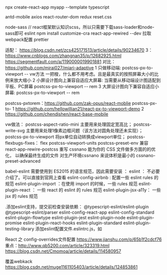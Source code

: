 npx create-react-app myapp --template typescript

antd-mobile axios react-router-dom redux reset.css


node-sass // react框架默认知识scss，所以只需要下载sass-loader和node-sass即可
eslint
npm install customize-cra react-app-rewired --dev 拉取webpack配置
prettier

适配：
https://blog.csdn.net/zcs425171513/article/details/90234670
3：https://www.cnblogs.com/zhangnan35/p/12682925.html
https://segmentfault.com/a/1190000019901881
对比：https://github.com/mirai027/miari-adaptive
1 只做移动端: postcss-px-to-viewport -- vw方法 一把梭，什么都不用考虑。且是最真实的按照屏幕大小的比例来放大缩小
2 小屏设计图向上兼容自适应大屏幕: 当需要从移动端设计图适配到平板、PC屏幕 postcss-px-to-viewport -- rem
3 大屏设计图向下兼容自适应小屏幕: postcss-px-to-viewport -- rem


postcss-pxtorem：https://github.com/zak-opus/react-moblie
postcss-px-to-
1 https://github.com/hellowillian21/react-px-to-viewport-demo
2 https://github.com/chendishen/react-base-mobile

vw做法： 
postcss-aspect-ratio-mini  主要用来处理固定宽高比；
postcss-write-svg 主要用来处理1像素边框问题（该方法对圆角处理还未实现）；
postcss-px-to-viewport 将px单位自动转换成viewport单位；
postcss-flexbugs-fixes： flex
postcss-viewport-units
postcss-preset-env 兼容
react-app-rewire-postcss 重写
cssnano 能为你的 CSS 文件做多方面的的优化， 以确保最终生成的文件 对生产环境cssnano 来说体积是最小的
cssnano-preset-advanced



babel-eslint 需要使用到 ES2015 的语言规范，因此需要安装  ：
eslint ： 不必要介绍了。可以直接到官网上查看
eslint-config-airbnb : 配置一些 eslint rules 的规范
eslint-plugin-import ：在使用 import 的时候，一些 rules 规范
eslint-plugin-react ： 一些 react 的 eslint 的 rules 规范
eslint-plugin-jsx-a11y： 一些 jsx 的 rules 规范

.添加eslint支持，提交前检查安装依赖：
@typescript-eslint/eslint-plugin
@typescript-eslint/parser
eslint-config-react-app
eslint-config-standard
eslint-plugin-flowtype
eslint-plugin-jest
eslint-plugin-node
eslint-plugin-promise
eslint-plugin-react-hooks
eslint-plugin-standard
eslint-plugin-testing-library
添加eslint配置文件.eslintrc.js，如





React 之 config-overrides文件配置 
https://www.jianshu.com/p/65b1f2cdcf76
重点：http://www.qb5200.com/article/323319.html
https://blog.csdn.net/Cmomoa/article/details/114580957


覆盖webkack https://blog.csdn.net/muge1161105403/article/details/124853861